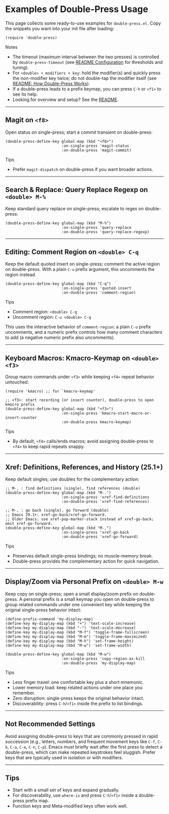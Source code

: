 # Examples of Double-Press Usage

This page collects some ready-to-use examples for `double-press.el`.
Copy the snippets you want into your init file after loading:

```emacs-lisp
(require 'double-press)
```

Notes
- The timeout (maximum interval between the two presses) is controlled by `double-press-timeout` (see [README Configuration](../README.md#configuration) for thresholds and tuning).
- For `<double> + modifiers + key`: hold the modifier(s) and quickly press the non-modifier key twice; do not double-tap the modifier itself (see [README: How Double-Press Works](../README.md#how-double-press-works)).
- If a double-press leads to a prefix keymap, you can press `C-h` or `<f1>` to see its help.
- Looking for overview and setup? See the [README](../README.md).

---

## Magit on `<f8>`

Open status on single-press; start a commit transient on double-press:

```emacs-lisp
(double-press-define-key global-map (kbd "<f8>")
                         :on-single-press 'magit-status
                         :on-double-press 'magit-commit)
```

Tips
- Prefer `magit-dispatch` on double-press if you want broader actions.

---

## Search & Replace: Query Replace Regexp on `<double> M-%`

Keep standard query replace on single-press; escalate to regex on double-press:

```emacs-lisp
(double-press-define-key global-map (kbd "M-%")
                         :on-single-press 'query-replace
                         :on-double-press 'query-replace-regexp)
```

---

## Editing: Comment Region on `<double> C-q`

Keep the default quoted insert on single-press; comment the active region on double-press. With a plain `C-u` prefix argument, this uncomments the region instead.

```emacs-lisp
(double-press-define-key global-map (kbd "C-q")
                         :on-single-press 'quoted-insert
                         :on-double-press 'comment-region)
```

Tips
- Comment region: `<double> C-q`
- Uncomment region: `C-u <double> C-q`

This uses the interactive behavior of `comment-region`: a plain `C-u` prefix uncomments, and a numeric prefix controls how many comment characters to add (a negative numeric prefix also uncomments).

---

## Keyboard Macros: Kmacro-Keymap on `<double> <f3>`

Group macro commands under `<f3>` while keeping `<f4>` repeat behavior untouched:

```emacs-lisp
(require 'kmacro) ;; for `kmacro-keymap'

;; <f3>: start recording (or insert counter), double-press to open kmacro prefix
(double-press-define-key global-map (kbd "<f3>")
                         :on-single-press 'kmacro-start-macro-or-insert-counter
                         :on-double-press kmacro-keymap)
```

Tips
- By default, `<f4>` calls/ends macros; avoid assigning double-press to `<f4>` to keep rapid repeats snappy.

---

## Xref: Definitions, References, and History (25.1+)

Keep default singles; use doubles for the complementary action:

```emacs-lisp
;; M-. : find definitions (single), find references (double)
(double-press-define-key global-map (kbd "M-.")
                         :on-single-press 'xref-find-definitions
                         :on-double-press 'xref-find-references)

;; M-, : go back (single), go forward (double)
;; Emacs 29.1+: xref-go-back/xref-go-forward.
;; Older Emacs: use xref-pop-marker-stack instead of xref-go-back; omit xref-go-forward.
(double-press-define-key global-map (kbd "M-,")
                         :on-single-press 'xref-go-back
                         :on-double-press 'xref-go-forward)
```

Tips
- Preserves default single-press bindings; no muscle-memory break.
- Double-press provides the complementary action for quick navigation.

---

## Display/Zoom via Personal Prefix on `<double> M-w`

Keep copy on single-press; open a small display/zoom prefix on double-press.
A personal prefix is a small keymap you open on double-press to group
related commands under one convenient key while keeping the original
single-press behavior intact:

```emacs-lisp
(define-prefix-command 'my-display-map)
(define-key my-display-map (kbd "+") 'text-scale-increase)
(define-key my-display-map (kbd "-") 'text-scale-decrease)
(define-key my-display-map (kbd "M-f") 'toggle-frame-fullscreen)
(define-key my-display-map (kbd "M-m") 'toggle-frame-maximized)
(define-key my-display-map (kbd "M-h") 'set-frame-height)
(define-key my-display-map (kbd "M-w") 'set-frame-width)

(double-press-define-key global-map (kbd "M-w")
                         :on-single-press 'copy-region-as-kill
                         :on-double-press 'my-display-map)
```

Tips
- Less finger travel: one comfortable key plus a short mnemonic.
- Lower memory load: keep related actions under one place you remember.
- Zero disruption: single-press keeps the original behavior intact.
- Discoverability: press `C-h`/`<f1>` inside the prefix to list bindings.

---

## Not Recommended Settings

Avoid assigning double-press to keys that are commonly pressed in rapid succession (e.g., letters, numbers, and frequent movement keys like `C-f`, `C-b`, `C-a`, `C-e`, `C-n`, `C-p`). Emacs must briefly wait after the first press to detect a double-press, which can make repeated keystrokes feel sluggish. Prefer keys that are typically used in isolation or with modifiers.

---

## Tips

- Start with a small set of keys and expand gradually.
- For discoverability, use `where-is` and press `C-h`/`<f1>` inside a double-press prefix map.
- Function keys and Meta-modified keys often work well.
